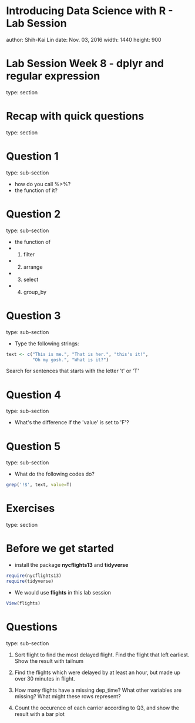 Introducing Data Science with R - Lab Session
========================================================
author: Shih-Kai Lin
date: Nov. 03, 2016
width: 1440
height: 900





Lab Session Week 8 - dplyr and regular expression
========================================================
type: section




Recap with quick questions
========================================================
type: section


Question 1
========================================
type: sub-section
- how do you call %>%?
- the function of it?







Question 2
======================
type: sub-section

- the function of
- 1. filter
- 2. arrange
- 3. select
- 4. group_by



    



Question 3
======================
type: sub-section

- Type the following strings:

```r
text <- c("This is me.", "That is her.", "this's it!", 
          "Oh my gosh.", "What is it?")
```

Search for sentences that starts with the letter 't' or 'T'






Question 4
======================
type: sub-section

- What's the difference if the 'value' is set to 'F'?







Question 5
======================
type: sub-section

- What do the following codes do?


```r
grep('!$', text, value=T)
```








Exercises
======================
type: section



Before we get started
========================================================


- install the package __nycflights13__ and __tidyverse__ 


```r
require(nycflights13)
require(tidyverse)
```


- We would use __flights__ in this lab session


```r
View(flights)
```



Questions
=====================
type: sub-section


1. Sort flight to find the most delayed flight. Find the flight that left earliest. Show the result with tailnum

2. Find the flights which were delayed by at least an hour, but made up over 30 minutes in flight.

3. How many flights have a missing dep_time? What other variables are missing? What might these rows represent?

4. Count the occurence of each carrier according to Q3, and show the result with a bar plot 

